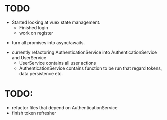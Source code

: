 # TODO

- Started looking at vuex state management.
  - Finished login
  - work on register

* turn all promises into async/awaits.

- currently refactoring AuthenticationService into AuthenticationService and UserService
  - UserService contains all user actions
  - AuthenticationService contains function to be run that regard tokens, data persistence etc.

# TODO:

- refactor files that depend on AuthenticationService
- finish token refresher
